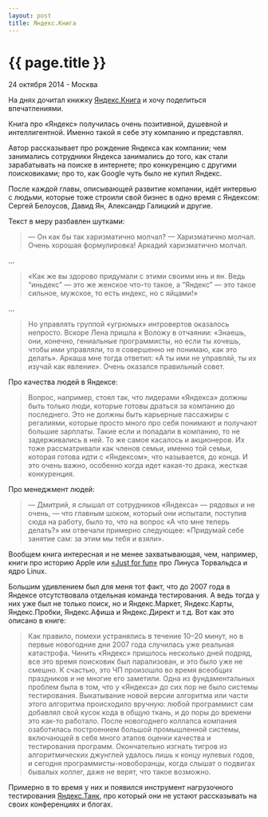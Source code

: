 ```yaml
---
layout: post
title: Яндекс.Книга
---
```


{{ page.title }}
================

<p class="meta">24 октября 2014 - Москва</p>

<!-- <img src="http://blog.bronevichok.ru/images/logo-yandex.png" alt="Яндекс" style="float:left"> -->

На днях дочитал книжку
[Яндекс.Книга](http://www.mann-ivanov-ferber.ru/books/paperbook/yandexbook/)
и хочу поделиться впечатлениями.

Книга про «Яндекс» получилась очень позитивной, душевной
и интеллигентной. Именно такой я себе эту компанию и представлял.

Автор рассказывает про рождение Яндекса как компании;
чем занимались сотрудники Яндекса занимались до того,
как стали зарабатывать на поиске в интернете;
про конкуренцию с другими поисковиками; про то, как Google чуть было не купил Яндекс.

После каждой главы, описывающей развитие компании, идёт интервью
с людьми, которые тоже строили свой бизнес
в одно время с Яндексом: Сергей Белоусов, Давид Ян, Александр Галицкий и другие.

Текст в меру разбавлен шутками:

> — Он как бы так харизматично молчал?
> — Харизматично молчал. Очень хорошая формулировка! Аркадий харизматично молчал.

...

> «Как же вы здорово придумали с этими своими инь и ян.
> Ведь “иньдекс” — это же женское что-то такое,
> а “Яндекс” — это такое сильное, мужское, то есть индекс, но с яйцами!»

...

> Но управлять группой «угрюмых» интровертов оказалось непросто.
> Вскоре Лена пришла к Воложу в отчаянии: «Знаешь, они, конечно,
> гениальные программисты, но если ты хочешь, чтобы ими управляли,
> то я совершенно не понимаю, как это делать».
> Аркаша мне тогда ответил: «А ты ими не управляй, ты их изучай как явление».
> Очень оказался правильный совет.

Про качества людей в Яндексе:

> Вопрос, например, стоял так, что лидерами «Яндекса»
> должны быть только люди, которые готовы драться за компанию
> до последнего. Это не должны быть карьерные пассажиры с регалиями,
> которые просто много про себя понимают и получают большие зарплаты.
> Такие если и попадали в компанию, то не задерживались в ней.
> То же самое касалось и акционеров. Их тоже рассматривали
> как членов семьи, именно той семьи, которая готова идти с «Яндексом»,
> что называется, до конца. И это очень важно, особенно когда
> идет какая-то драка, жесткая конкуренция.

Про менеджмент людей:

> — Дмитрий, я слышал от сотрудников «Яндекса» — рядовых и не очень,
> — что главным шоком, который они испытали, поступив сюда на работу,
> было то, что на вопрос «А что мне теперь делать?» им отвечали
> примерно следующее: «Придумай себе занятие сам: за этим мы тебя и взяли».

Вообщем книга интересная и не менее захватывающая, чем,
например, книги про историю Apple
или [«Just for fun»](http://www.amazon.com/Just-Fun-Accidental-Revolutionary-Hardcover/dp/B-1MXGC3CW/)
про Линуса Торвальдса и ядро Linux.

Большим удивлением был для меня тот факт, что до 2007 года в Яндексе
отсутствовала отдельная команда тестирования.
А ведь тогда у них уже был не только поиск, но и Яндекс.Маркет,
Яндекс.Карты, Яндекс.Пробки, Яндекс.Афиша и Яндекс.Директ и т.д.
Вот как это описано в книге:

> Как правило, помехи устранялись в течение 10–20 минут,
> но в первые новогодние дни 2007 года случилась
> уже реальная катастрофа. Чинить «Яндекс» пришлось несколько
> дней подряд, все это время поисковик был парализован,
> и это было уже не смешно. К счастью, это ЧП произошло
> во время всеобщих праздников и не многие его заметили.
> Одна из фундаментальных проблем была в том, что у «Яндекса»
> до сих пор не было системы тестирования. Выкатывание новой версии
> алгоритма или части этого алгоритма происходило вручную:
> любой программист сам добавлял свой кусок кода в общую ткань,
> и до поры до времени это как-то работало. После новогоднего
> коллапса компания озаботилась построением большой промышленной системы,
> включающей в себя много этапов оценки качества и тестирования программ.
> Окончательно изгнать тигров из алгоритмических джунглей удалось
> лишь к концу нулевых годов, и сегодня программисты-новоборанцы, когда
> слышат о подвигах бывалых коллег, даже не верят, что такое возможно.

Примерно в то время у них и появился инструмент нагрузочного тестирования
[Яндекс.Танк](http://habrahabr.ru/company/yandex/blog/202020/),
про который они не устают рассказывать на своих конференциях и блогах.
